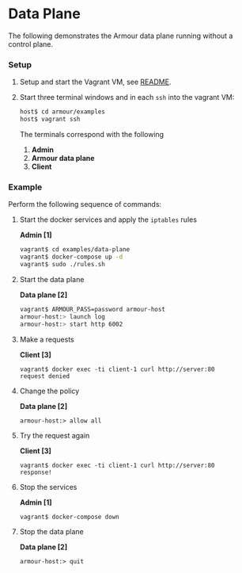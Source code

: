Data Plane
==========

The following demonstrates the Armour data plane running without a control plane.

### Setup

1. Setup and start the Vagrant VM, see [README](../README.md).
1. Start three terminal windows and in each `ssh` into the vagrant VM:

   ```sh
   host$ cd armour/examples
   host$ vagrant ssh
   ```

	The terminals correspond with the following
	
	1. **Admin**
	1. **Armour data plane**
	1. **Client**

### Example

Perform the following sequence of commands:

1. Start the docker services and apply the `iptables` rules

	**Admin [1]**

	```sh
	vagrant$ cd examples/data-plane
	vagrant$ docker-compose up -d
	vagrant$ sudo ./rules.sh
	```

1. Start the data plane

	**Data plane [2]**

	```sh
	vagrant$ ARMOUR_PASS=password armour-host
	armour-host:> launch log
	armour-host:> start http 6002
	```

1. Make a requests
	
	**Client [3]**
	
	```
   vagrant$ docker exec -ti client-1 curl http://server:80
   request denied
	```

1. Change the policy

	**Data plane [2]**

	```
	armour-host:> allow all
	```

1. Try the request again
	
	**Client [3]**
	
	```
   vagrant$ docker exec -ti client-1 curl http://server:80
   response!
	```
	
1. Stop the services

	**Admin [1]**

	```sh
	vagrant$ docker-compose down
	```

1. Stop the data plane

	**Data plane [2]**

	```
	armour-host:> quit
	```